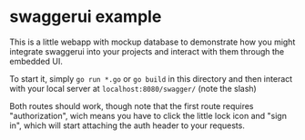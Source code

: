 # swaggerui example
This is a little webapp with mockup database to demonstrate how you might integrate swaggerui into your projects and interact with them through the embedded UI.

To start it, simply `go run *.go` or `go build` in this directory and then interact with your local server at `localhost:8080/swagger/` (note the slash)

Both routes should work, though note that the first route requires "authorization", wich means you have to click the little lock icon and "sign in", which will start attaching the auth header to your requests.
